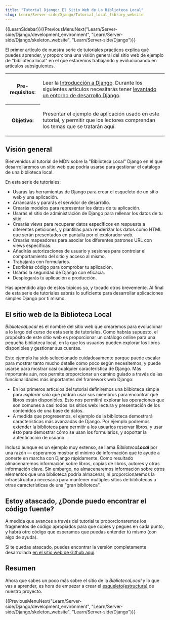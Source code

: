```yaml
---
title: "Tutorial Django: El Sitio Web de La Biblioteca Local"
slug: Learn/Server-side/Django/Tutorial_local_library_website
---
```


{{LearnSidebar}}{{PreviousMenuNext("Learn/Server-side/Django/development_environment", "Learn/Server-side/Django/skeleton_website", "Learn/Server-side/Django")}}

El primer artículo de nuestra serie de tutoriales prácticos explica qué puedes aprender, y proporciona una visión general del sitio web de ejemplo de "biblioteca local" en el que estaremos trabajando y evolucionando en artículos subsiguientes.

<table>
  <tbody>
    <tr>
      <th scope="row">Pre-requisitos:</th>
      <td>
        <p>
          Leer la
          <a
            href="https://developer.mozilla.org/es/docs/Learn/Server-side/Django/Introducci%C3%B3n"
            >Introducción a Django</a
          >. Durante los siguientes artículos necesitarás tener
          <a
            href="https://developer.mozilla.org/es/docs/Learn/Server-side/Django/development_environment"
            >levantado un entorno de desarrollo Django</a
          >.
        </p>
      </td>
    </tr>
    <tr>
      <th scope="row">Objetivo:</th>
      <td>
        <p>
          Presentar el ejemplo de aplicación usado en este tutorial, y permitir
          que los lectores comprendan los temas que se tratarán aquí.
        </p>
      </td>
    </tr>
  </tbody>
</table>

## Visión general

Bienvenidos al tutorial de MDN sobre la "Biblioteca Local" Django en el que desarrollaremos un sitio web que podría usarse para gestionar el catálogo de una biblioteca local.

En esta serie de tutoriales:

- Usarás las herramientas de Django para crear el esqueleto de un sitio web y una aplicación.
- Arrancarás y pararás el servidor de desarrollo.
- Crearás modelos para representar los datos de tu aplicación.
- Usarás el sitio de administración de Django para rellenar los datos de tu sitio.
- Crearás views para recuperar datos específicos en respuesta a diferentes peticiones, y plantillas para renderizar los datos como HTML que serán presentados en pantalla por el explorador web.
- Crearás mapeadores para asociar los diferentes patrones URL con views específicas.
- Añadirás autorizaciones de usuario y sesiones para controlar el comportamiento del sitio y acceso al mismo.
- Trabajarás con formularios.
- Escribirás código para comprobar tu aplicación.
- Usarás la seguridad de Django con eficacia.
- Desplegarás tu aplicación a producción.

Has aprendido algo de estos tópicos ya, y tocado otros brevemente. Al final de esta serie de tutoriales sabrás lo suficiente para desarrollar aplicaciones simples Django por tí mismo.

## El sitio web de la Biblioteca Local

_BibliotecaLocal_ es el nombre del sitio web que crearemos para evolucionar a lo largo del curso de esta serie de tutoriales. Como habrás supuesto, el propósito de este sitio web es proporcionar un catálogo online para una pequeña biblioteca local, en la que los usuarios pueden explorar los libros disponibles y gestionar sus cuentas.

Este ejemplo ha sido seleccionado cuidadosamente porque puede escalar para mostrar tanto mucho detalle como poco según necesitemos, y puede usarse para mostrar casi cualquier característica de Django. Más importante aún, nos permite proporcionar un camino guiado a través de las funcionalidades más importantes del framework web Django:

- En los primeros artículos del tutorial definiremos una blibioteca simple para _explorar sólo_ que podrán usar sus miembros para encontrar qué libros están disponibles. Esto nos permitirá explorar las operaciones que son comunes a casi todos los sitios web: lectura y presentación de los contenidos de una base de datos.
- A medida que progresemos, el ejemplo de la biblioteca demostrará características más avanzadas de Django. Por ejemplo podremos extender la biblioteca para permitir a los usuarios reservar libros, y usar ésto para demostrar cómo se usan los formularios, y soportar la autenticación de usuario.

Incluso aunque es un ejemplo muy extenso, se llama _Biblioteca**Local**_ por una razón — esperamos mostrar el mínimo de información que te ayude a ponerte en marcha con Django rápidamente. Como resultado almacenaremos información sobre libros, copias de libros, autores y otras información clave. Sin embargo, no almacenaremos información sobre otros elementos que una biblioteca podría almacenar, ni proporcionaremos la infraestructura necesaría para mantener multiples sitios de bibliotecas u otras características de una "gran biblioteca".

## Estoy atascado, ¿Donde puedo encontrar el código fuente?

A medida que avances a través del tutorial te proporcionaremos los fragmentos de código apropiados para que copies y pegues en cada punto, y habrá otro código que esperamos que puedas entender tú mismo (con algo de ayuda).

Si te quedas atascado, puedes encontrar la versión completamente desarrollada [en el sitio web de Github aquí](https://github.com/mdn/django-locallibrary-tutorial).

## Resumen

Ahora que sabes un poco más sobre el sitio de la _BibliotecaLocal_ y lo que vas a aprender, es hora de empezar a crear el [esqueleto(estructura)](/es/docs/Learn/Server-side/Django/skeleton_website) de nuestro proyecto.

{{PreviousMenuNext("Learn/Server-side/Django/development_environment", "Learn/Server-side/Django/skeleton_website", "Learn/Server-side/Django")}}
